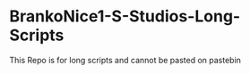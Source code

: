 # BrankoNice1-S-Studios-Long-Scripts
This Repo is for long scripts and cannot be pasted on pastebin
